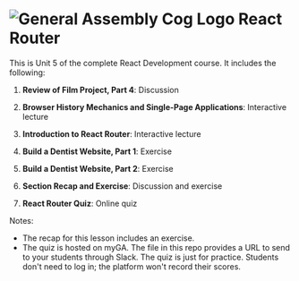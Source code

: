 # ![General Assembly Cog Logo](https://ga-dash.s3.amazonaws.com/production/assets/logo-9f88ae6c9c3871690e33280fcf557f33.png)  React Router

This is Unit 5 of the complete React Development course. It includes the following:

1) **Review of Film Project, Part 4**: Discussion

2) **Browser History Mechanics and Single-Page Applications**: Interactive lecture

3) **Introduction to React Router**: Interactive lecture 

4) **Build a Dentist Website, Part 1**: Exercise

5) **Build a Dentist Website, Part 2**: Exercise

6) **Section Recap and Exercise**: Discussion and exercise

7) **React Router Quiz**: Online quiz



Notes:

- The recap for this lesson includes an exercise.
- The quiz is hosted on myGA. The file in this repo provides a URL to send to your students through Slack. The quiz is just for practice.  Students don't need to log in; the platform won't record their scores.
